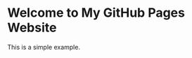 <!DOCTYPE html>
<html>
<head>
    <title>My GitHub Pages Website</title>
</head>
<body>
    <h1>Welcome to My GitHub Pages Website</h1>
    <p>This is a simple example.</p>
</body>
</html>
